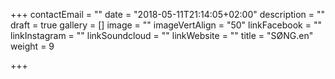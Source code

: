 +++
contactEmail = ""
date = "2018-05-11T21:14:05+02:00"
description = ""
draft = true
gallery = []
image = ""
imageVertAlign = "50"
linkFacebook = ""
linkInstagram = ""
linkSoundcloud = ""
linkWebsite = ""
title = "SØNG.en"
weight = 9

+++
